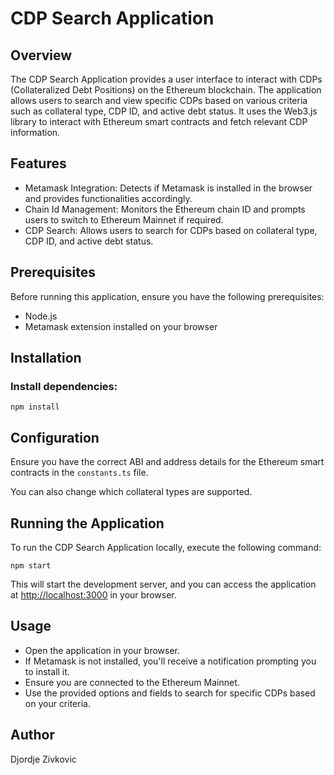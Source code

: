 # CDP Search Application
## Overview
The CDP Search Application provides a user interface to interact with CDPs (Collateralized Debt Positions) on the Ethereum blockchain. The application allows users to search and view specific CDPs based on various criteria such as collateral type, CDP ID, and active debt status. It uses the Web3.js library to interact with Ethereum smart contracts and fetch relevant CDP information.

## Features

- Metamask Integration: Detects if Metamask is installed in the browser and provides functionalities accordingly.
- Chain Id Management: Monitors the Ethereum chain ID and prompts users to switch to Ethereum Mainnet if required.
- CDP Search: Allows users to search for CDPs based on collateral type, CDP ID, and active debt status.
  
## Prerequisites
Before running this application, ensure you have the following prerequisites:

- Node.js
- Metamask extension installed on your browser

## Installation
### Install dependencies:
```
npm install
```

## Configuration

Ensure you have the correct ABI and address details for the Ethereum smart contracts in the `constants.ts` file.

You can also change which collateral types are supported.

## Running the Application
To run the CDP Search Application locally, execute the following command:

```
npm start
```

This will start the development server, and you can access the application at [http://localhost:3000](http://localhost:3000) in your browser.

## Usage

- Open the application in your browser.
- If Metamask is not installed, you'll receive a notification prompting you to install it.
- Ensure you are connected to the Ethereum Mainnet.
- Use the provided options and fields to search for specific CDPs based on your criteria.

## Author

Djordje Zivkovic
